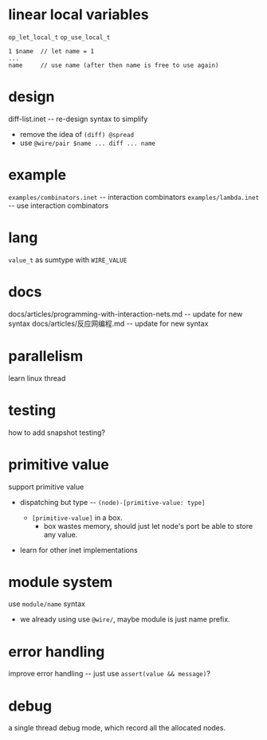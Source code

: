 # linear local variables

`op_let_local_t`
`op_use_local_t`

```
1 $name  // let name = 1
...
name     // use name (after then name is free to use again)
```

# design

diff-list.inet -- re-design syntax to simplify

- remove the idea of `(diff) @spread`
- use `@wire/pair $name ... diff ... name`

# example

`examples/combinators.inet` -- interaction combinators
`examples/lambda.inet` -- use interaction combinators

# lang

`value_t` as sumtype with `WIRE_VALUE`

# docs

docs/articles/programming-with-interaction-nets.md -- update for new syntax
docs/articles/反应网编程.md -- update for new syntax

# parallelism

learn linux thread

# testing

how to add snapshot testing?

# primitive value

support primitive value

- dispatching but type -- `(node)-[primitive-value: type]`
  - `[primitive-value]` in a box.
    - box wastes memory, should just let node's port be able to store any value.

- learn for other inet implementations

# module system

use `module/name` syntax

- we already using use `@wire/`,
  maybe module is just name prefix.

# error handling

improve error handling -- just use `assert(value && message)`?

# debug

a single thread debug mode, which record all the allocated nodes.
